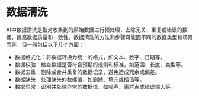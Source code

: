 # 数据清洗

AI中数据清洗是指对收集到的原始数据进行预处理，去除无关、重复或错误的数据，提高数据质量和一致性。数据清洗的方法和步骤可能因不同的数据类型和场景而异，但一般包括以下几个方面：

- 数据格式化：将数据转换为统一的格式，如文本、数字、日期等。
- 数据校验：检查数据是否符合预期的规则和标准，如范围、长度、类型等。
- 数据去重：删除或合并重复的数据记录，避免造成冗余或偏差。
- 数据缺失：处理缺失的数据值，如删除、填充或插值等。
- 数据异常：识别并处理异常的数据值，如噪声、离群点或错误输入等。
